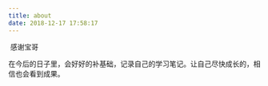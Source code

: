 ```yaml
---
title: about
date: 2018-12-17 17:58:17
---
```


​	感谢宝哥

​	在今后的日子里，会好好的补基础，记录自己的学习笔记。让自己尽快成长的，相信也会看到成果。